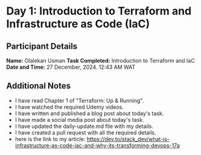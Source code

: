# Day 1: Introduction to Terraform and Infrastructure as Code (IaC)

## Participant Details
**Name:** Olalekan Usman
**Task Completed:** Introduction to Terraform and IaC
**Date and Time:** 27 December, 2024. 12:43 AM WAT

## Additional Notes
- I have read Chapter 1 of "Terraform: Up & Running".
- I have watched the required Udemy videos.
- I have written and published a blog post about today's task.
- I have made a social media post about today's task.
- I have updated the daily-update.md file with my details.
- I have created a pull request with all the required details.
- here is the link to my article: https://dev.to/stack_dev/what-is-infrastructure-as-code-iac-and-why-its-transforming-devops-17a

